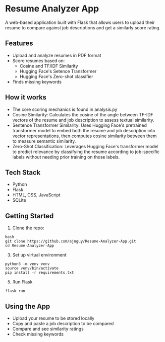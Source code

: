 # Resume Analyzer App

A web-based application built with Flask that allows users to upload their resume to compare against job descriptions and get a similarly score rating.

## Features

- Upload and analyze resumes in PDF format
- Score resumes based on:
  - Cosine and TF/IDF Similarity
  - Hugging Face's Setence Transformer
  - Hugging Face's Zero-shot classifier
- Finds missing keywords

## How it works

- The core scoring mechanics is found in analysis.py
- Cosine Similarity: Calculates the cosine of the angle between TF-IDF vectors of the resume and job description to assess textual similarity.
- Sentence Transformer Similarity: Uses Hugging Face's pretrained transformer model to embed both the resume and job description into vector representations, then computes cosine similarity between them to measure semantic similarity.
- Zero-Shot Classification: Leverages Hugging Face's transformer model to predict relevance by classifying the resume according to job-specific labels without needing prior training on those labels.

## Tech Stack

- Python
- Flask
- HTML, CSS, JavaScript
- SQLite

## Getting Started

1. Clone the repo:
```
bash
git clone https://github.com/ajnguy/Resume-Analyzer-App.git
cd Resume-Analyzer-App
```
3. Set up virtual environment
```
python3 -m venv venv
source venv/bin/activate
pip install -r requirements.txt
```
5. Run Flask
```
flask run
```

## Using the App
- Upload your resume to be stored locally
- Copy and paste a job description to be compared
- Compare and see similarity ratings
- Check missing keywords


